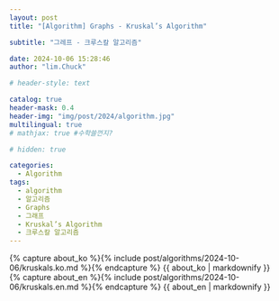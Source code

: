 ```yaml
---
layout: post
title: "[Algorithm] Graphs - Kruskal’s Algorithm"

subtitle: "그레프 - 크루스칼 알고리즘"

date: 2024-10-06 15:28:46
author: "lim.Chuck"

# header-style: text

catalog: true
header-mask: 0.4
header-img: "img/post/2024/algorithm.jpg"
multilingual: true
# mathjax: true #수학쓸껀지?

# hidden: true

categories:
  - Algorithm
tags:
  - algorithm
  - 알고리즘
  - Graphs
  - 그래프
  - Kruskal’s Algorithm
  - 크루스칼 알고리즘
---
```


<div class="ko post-container">
    {% capture about_ko %}{% include post/algorithms/2024-10-06/kruskals.ko.md %}{% endcapture %}
    {{ about_ko | markdownify }}
</div>
<div class="en post-container">
    {% capture about_en %}{% include post/algorithms/2024-10-06/kruskals.en.md %}{% endcapture %}
    {{ about_en | markdownify }}
</div>
